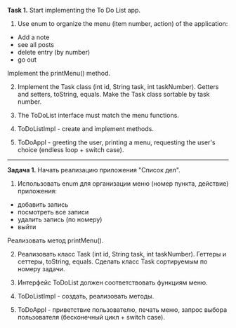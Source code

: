 **Task 1.**
Start implementing the To Do List app.

1. Use enum to organize the menu (item number, action) of the application:
- Add a note
- see all posts
- delete entry (by number)
- go out

Implement the printMenu() method.

2. Implement the Task class (int id, String task, int taskNumber).
   Getters and setters, toString, equals.
   Make the Task class sortable by task number.

3. The ToDoList interface must match the menu functions.

4. ToDoListImpl - create and implement methods.

5. ToDoAppl - greeting the user, printing a menu, requesting the user's choice (endless loop + switch case).


___________________________

**Задача 1.**
Начать реализацию приложения "Список дел".

1. Использовать enum для организации меню (номер пункта, действие) приложения:
- добавить запись
- посмотреть все записи
- удалить запись (по номеру)
- выйти

Реализовать метод printMenu().

2. Реализовать класс Task (int id, String task, int taskNumber).
   Геттеры и сеттеры, toString, equals.
   Сделать класс Task сортируемым по номеру задачи.

3. Интерфейс ToDoList должен соответствовать функциям меню.

4. ToDoListImpl - создать, реализовать методы.

5. ToDoAppl - приветствие пользователю, печать меню, запрос выбора пользователя (бесконечный цикл + switch case).
